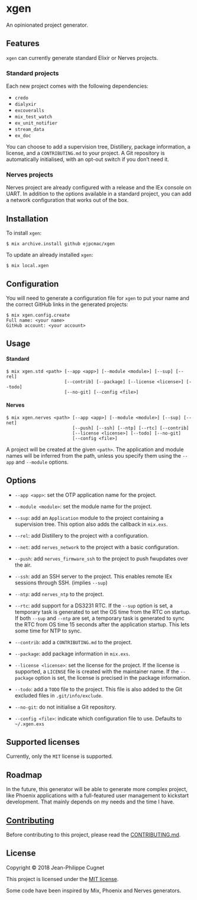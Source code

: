 # xgen

An opinionated project generator.

## Features

`xgen` can currently generate standard Elixir or Nerves projects.

### Standard projects

Each new project comes with the following dependencies:

* `credo`
* `dialyxir`
* `excoveralls`
* `mix_test_watch`
* `ex_unit_notifier`
* `stream_data`
* `ex_doc`

You can choose to add a supervision tree, Distillery, package information, a
license, and a `CONTRIBUTING.md` to your project. A Git repository is
automatically initialised, with an opt-out switch if you don’t need it.

### Nerves projects

Nerves project are already configured with a release and the IEx console on
UART. In addition to the options available in a standard project, you can add a
network configuration that works out of the box.

## Installation

To install `xgen`:

    $ mix archive.install github ejpcmac/xgen

To update an already installed `xgen`:

    $ mix local.xgen

## Configuration

You will need to generate a configuration file for `xgen` to put your name and
the correct GitHub links in the generated projects:

    $ mix xgen.config.create
    Full name: <your name>
    GitHub account: <your account>

## Usage

#### Standard

    $ mix xgen.std <path> [--app <app>] [--module <module>] [--sup] [--rel]
                          [--contrib] [--package] [--license <license>] [--todo]
                          [--no-git] [--config <file>]

#### Nerves

    $ mix xgen.nerves <path> [--app <app>] [--module <module>] [--sup] [--net]
                             [--push] [--ssh] [--ntp] [--rtc] [--contrib]
                             [--license <license>] [--todo] [--no-git]
                             [--config <file>]

A project will be created at the given `<path>`. The application and module
names will be inferred from the path, unless you specify them using the
`--app` and `--module` options.

## Options

* `--app <app>`: set the OTP application name for the project.

* `--module <module>`: set the module name for the project.

* `--sup`: add an `Application` module to the project containing a supervision
    tree. This option also adds the callback in `mix.exs`.

* `--rel`: add Distillery to the project with a configuration.

* `--net`: add `nerves_network` to the project with a basic configuration.

* `--push`: add `nerves_firmware_ssh` to the project to push fwupdates over the
    air.

* `--ssh`: add an SSH server to the project. This enables remote IEx sessions
    through SSH. (implies `--sup`)

* `--ntp`: add `nerves_ntp` to the project.

* `--rtc`: add support for a DS3231 RTC. If the `--sup` option is set, a
    temporary task is generated to set the OS time from the RTC on startup. If
    both `--sup` and `--ntp` are set, a temporary task is generated to sync the
    RTC from OS time 15 seconds after the application startup. This lets some
    time for NTP to sync.

* `--contrib`: add a `CONTRIBUTING.md` to the project.

* `--package`: add package information in `mix.exs`.

* `--license <license>`: set the license for the project. If the license is
    supported, a `LICENSE` file is created with the maintainer name. If the
    `--package` option is set, the license is precised in the package
    information.

* `--todo`: add a `TODO` file to the project. This file is also added to the
    Git excluded files in `.git/info/exclude`.

* `--no-git`: do not initialise a Git repository.

* `--config <file>`: indicate which configuration file to use. Defaults to
    `~/.xgen.exs`

## Supported licenses

Currently, only the `MIT` license is supported.

## Roadmap

In the future, this generator will be able to generate more complex project,
like Phoenix applications with a full-featured user management to kickstart
development. That mainly depends on my needs and the time I have.

## [Contributing](CONTRIBUTING.md)

Before contributing to this project, please read the
[CONTRIBUTING.md](CONTRIBUTING.md).

## License

Copyright © 2018 Jean-Philippe Cugnet

This project is licensed under the [MIT license](LICENSE).

Some code have been inspired by Mix, Phoenix and Nerves generators.

